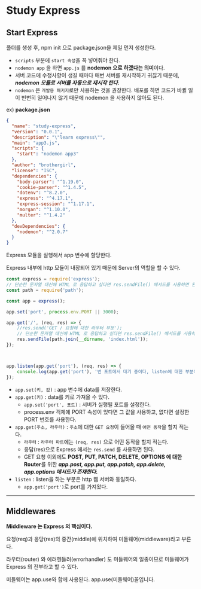 # Study Express

## Start Express

폴더를 생성 후, npm init 으로 package.json을 제일 먼저 생성한다.
* `scripts` 부분에 `start 속성`을 꼭 넣어줘야 한다.
* `nodemon app` 을 하면 `app.js` 를 **nodemon 으로 하겠다는 의미**이다.
* 서버 코드에 수정사항이 생길 때마다 매번 서버를 재시작하기 귀찮기 때문에, ***nodemon 모듈로 서버를 자동으로 재시작 한다.***
* `nodemon` 은 `개발용 패키지`로만 사용하는 것을 권장한다. 배포를 하면 코드가 바뀔 일이 빈번히 일어나지 않기 때문에 nodemon 을 사용하지 않아도 된다.

ex) **package.json**

```json
{
  "name": "study-express",
  "version": "0.0.1",
  "description": "\"learn express\"",
  "main": "app3.js",
  "scripts": {
    "start": "nodemon app3"
  },
  "author": "brothergirl",
  "license": "ISC",
  "dependencies": {
    "body-parser": "^1.19.0",
    "cookie-parser": "^1.4.5",
    "dotenv": "^8.2.0",
    "express": "^4.17.1",
    "express-session": "^1.17.1",
    "morgan": "^1.10.0",
    "multer": "^1.4.2"
  },
  "devDependencies": {
    "nodemon": "^2.0.7"
  }
}

```

Express 모듈을 실행해서 app 변수에 할당한다.

Express 내부에 http 모듈이 내장되어 있기 때문에 Server의 역할을 할 수 있다.

```js
const express = require('express');
// 단순한 문자열 대신에 HTML 로 응답하고 싶다면 res.sendFile() 메서드를 사용하면 된다. 단 path 모듈로 파일의 경로를 사용해서 지정한다.
const path = require('path');

const app = express();

app.set('port', process.env.PORT || 3000);

app.get('/', (req, res) => {
    //res.send('GET / 요청에 대한 라우터 부분');
    // 단순한 문자열 대신에 HTML 로 응답하고 싶다면 res.sendFile() 메서드를 사용하면 된다. 단 path 모듈로 파일의 경로를 사용해서 지정한다.
    res.sendFile(path.join(__dirname, 'index.html'));
});



app.listen(app.get('port'), (req, res) => {
    console.log(app.get('port'), '번 포트에서 대기 중이다, listen에 대한 부분이다.');
});

```

* `app.set(키, 값)` : app 변수에 data를 저장한다. 
* `app.get(키)` : data를 키로 가져올 수 있다.
  * `app.set('port', 포트)` : 서버가 실행될 포트를 설정한다.  
  * process.env 객체에 PORT 속성이 있다면 그 값을 사용하고, 없다면 설정한 PORT 번호를 사용한다.
* `app.get(주소, 라우터)` : `주소`에 대한 `GET 요청`이 들어올 때 `어떤 동작`을 할지 적는다.
  * `라우터` : `라우터 파트`에는 `(req, res)` 으로 어떤 동작을 할지 적는다. 
  * 응답(res)으로 Express 에서는 `res.send` 를 사용하면 된다.
  * GET 요청 이외에도 **POST, PUT, PATCH, DELETE, OPTIONS 에 대한 Router**를 위한 ***app.post, app.put, app.patch, app.delete, app.options 메서드가 존재한다.***
* `listen` : listen을 하는 부분은 http 웹 서버와 동일하다.
  * `app.get('port')`로 port를 가져왔다.   

---

## Middlewares

**Middleware 는 Express 의 핵심이다.**

요청(req)과 응당(res)의 중간(middle)에 위치하여 미들웨어(middleware)라고 부른다.

라우터(router) 와 에러헨들러(errorhandler) 도 미들웨어의 일종이므로 미들웨어가 Express 의 전부라고 할 수 있다.

미들웨어는 app.use와 함께 사용된다. app.use(미들웨어)꼴입니다.

